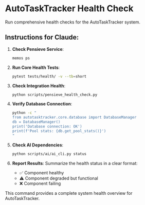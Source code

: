 # AutoTaskTracker Health Check

Run comprehensive health checks for the AutoTaskTracker system.

## Instructions for Claude:

1. **Check Pensieve Service**:
   ```bash
   memos ps
   ```

2. **Run Core Health Tests**:
   ```bash
   pytest tests/health/ -v --tb=short
   ```

3. **Check Integration Health**:
   ```bash
   python scripts/pensieve_health_check.py
   ```

4. **Verify Database Connection**:
   ```bash
   python -c "
   from autotasktracker.core.database import DatabaseManager
   db = DatabaseManager()
   print('Database connection: OK')
   print(f'Pool stats: {db.get_pool_stats()}')
   "
   ```

5. **Check AI Dependencies**:
   ```bash
   python scripts/ai/ai_cli.py status
   ```

6. **Report Results**: Summarize the health status in a clear format:
   - ✅ Component healthy
   - ⚠️ Component degraded but functional  
   - ❌ Component failing

This command provides a complete system health overview for AutoTaskTracker.